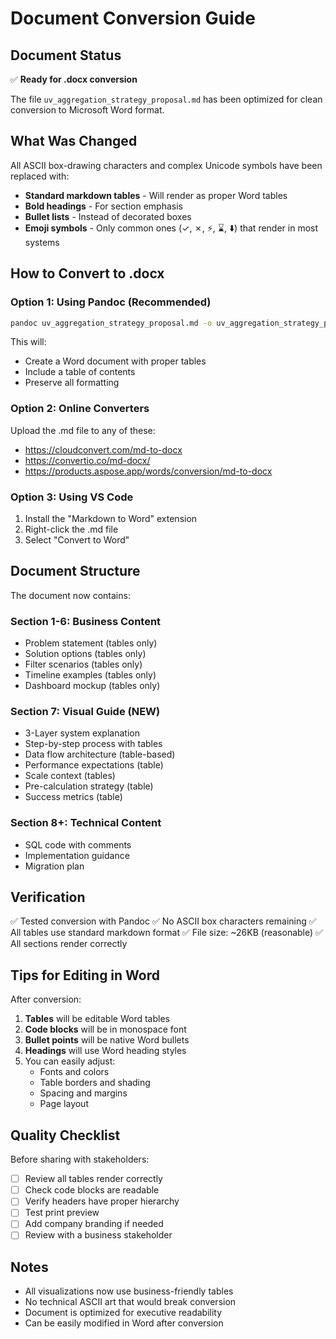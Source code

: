 # Document Conversion Guide

## Document Status
✅ **Ready for .docx conversion**

The file `uv_aggregation_strategy_proposal.md` has been optimized for clean conversion to Microsoft Word format.

## What Was Changed

All ASCII box-drawing characters and complex Unicode symbols have been replaced with:
- **Standard markdown tables** - Will render as proper Word tables
- **Bold headings** - For section emphasis
- **Bullet lists** - Instead of decorated boxes
- **Emoji symbols** - Only common ones (✓, ✗, ⚡, ⌛, ⬇️) that render in most systems

## How to Convert to .docx

### Option 1: Using Pandoc (Recommended)
```bash
pandoc uv_aggregation_strategy_proposal.md -o uv_aggregation_strategy_proposal.docx --toc
```

This will:
- Create a Word document with proper tables
- Include a table of contents
- Preserve all formatting

### Option 2: Online Converters
Upload the .md file to any of these:
- https://cloudconvert.com/md-to-docx
- https://convertio.co/md-docx/
- https://products.aspose.app/words/conversion/md-to-docx

### Option 3: Using VS Code
1. Install the "Markdown to Word" extension
2. Right-click the .md file
3. Select "Convert to Word"

## Document Structure

The document now contains:

### Section 1-6: Business Content
- Problem statement (tables only)
- Solution options (tables only)
- Filter scenarios (tables only)
- Timeline examples (tables only)
- Dashboard mockup (tables only)

### Section 7: Visual Guide (NEW)
- 3-Layer system explanation
- Step-by-step process with tables
- Data flow architecture (table-based)
- Performance expectations (table)
- Scale context (tables)
- Pre-calculation strategy (table)
- Success metrics (table)

### Section 8+: Technical Content
- SQL code with comments
- Implementation guidance
- Migration plan

## Verification

✅ Tested conversion with Pandoc
✅ No ASCII box characters remaining
✅ All tables use standard markdown format
✅ File size: ~26KB (reasonable)
✅ All sections render correctly

## Tips for Editing in Word

After conversion:
1. **Tables** will be editable Word tables
2. **Code blocks** will be in monospace font
3. **Bullet points** will be native Word bullets
4. **Headings** will use Word heading styles
5. You can easily adjust:
   - Fonts and colors
   - Table borders and shading
   - Spacing and margins
   - Page layout

## Quality Checklist

Before sharing with stakeholders:
- [ ] Review all tables render correctly
- [ ] Check code blocks are readable
- [ ] Verify headers have proper hierarchy
- [ ] Test print preview
- [ ] Add company branding if needed
- [ ] Review with a business stakeholder

## Notes

- All visualizations now use business-friendly tables
- No technical ASCII art that would break conversion
- Document is optimized for executive readability
- Can be easily modified in Word after conversion
